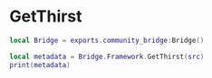# GetThirst

```lua
local Bridge = exports.community_bridge:Bridge()

local metadata = Bridge.Framework.GetThirst(src)
print(metadata)
```
